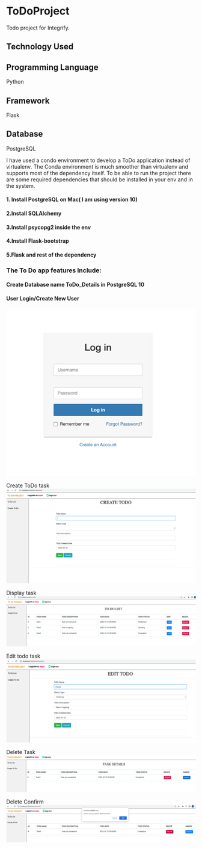 # ToDoProject
Todo project for Integrify.

## Technology Used

## Programming Language

Python

## Framework

Flask

## Database

PostgreSQL

I have used a condo environment to develop a ToDo application instead of virtualenv. The Conda environment is much smoother than virtualenv and supports most of the dependency itself. To be able to run the project there are some required dependencies that should be installed in your env and in the system.

#### 1. Install PostgreSQL on Mac( I am using version 10)
#### 2.Install SQLAlchemy
#### 3.Install psycopg2 inside the env
#### 4.Install Flask-bootstrap
#### 5.Flask and rest of the dependency 

### The To Do app features Include:

#### Create Database name ToDo_Details in PostgreSQL 10

#### User Login/Create New User
![login](images/login.png)

Create ToDo task
![createtask](images/createtask.png)

Display task
![displaytask](images/displaytask.png)

Edit todo task
![edittask](images/edittask.png)

Delete Task
![deletetask](images/deletetask.png)

Delete Confirm
![deleteconfirm](images/deleteconfirm.png)
